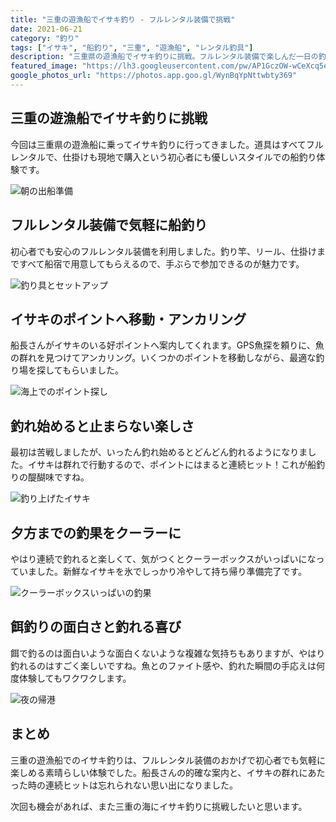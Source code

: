 ```yaml
---
title: "三重の遊漁船でイサキ釣り - フルレンタル装備で挑戦"
date: 2021-06-21
category: "釣り"
tags: ["イサキ", "船釣り", "三重", "遊漁船", "レンタル釣具"]
description: "三重県の遊漁船でイサキ釣りに挑戦。フルレンタル装備で楽しんだ一日の釣果と体験記録。"
featured_image: "https://lh3.googleusercontent.com/pw/AP1GczOW-wCeXcq5e9zEA_pW75ZfoGF1bRf15lmB6b-1l1T1b4uFooLV0YDe3vfM6dzYOEb48cEW5k_O2SrYY-0wLhDcCpB_PY8oi-xQe9hK0wb1lnN1BLGzho5BKjjg99mcT6B_kP-wTr8Wvti4mtP8iIra1A=s800-no-gm?authuser=0"
google_photos_url: "https://photos.app.goo.gl/WynBqYpNttwbty369"
---
```


## 三重の遊漁船でイサキ釣りに挑戦

今回は三重県の遊漁船に乗ってイサキ釣りに行ってきました。道具はすべてフルレンタルで、仕掛けも現地で購入という初心者にも優しいスタイルでの船釣り体験です。

![朝の出船準備](https://lh3.googleusercontent.com/pw/AP1GczOW-wCeXcq5e9zEA_pW75ZfoGF1bRf15lmB6b-1l1T1b4uFooLV0YDe3vfM6dzYOEb48cEW5k_O2SrYY-0wLhDcCpB_PY8oi-xQe9hK0wb1lnN1BLGzho5BKjjg99mcT6B_kP-wTr8Wvti4mtP8iIra1A=s800-no-gm?authuser=0)

## フルレンタル装備で気軽に船釣り

初心者でも安心のフルレンタル装備を利用しました。釣り竿、リール、仕掛けまですべて船宿で用意してもらえるので、手ぶらで参加できるのが魅力です。

![釣り具とセットアップ](https://lh3.googleusercontent.com/pw/AP1GczM_70BsPoepS12WkLUSG7x07-wCvD_aZonrwVp7c8QVG0GdJ-pymAcQGDfzmeI8wEYaXOEFEo61QZbKEuoMKaMCKwwRf_hDc0q6qgnGdaPlZTWwL5Bsj0qKFVtwe6ZYlc4vKKDkVE2ARQhXdcqHDbxO4A=s800-no-gm?authuser=0)

## イサキのポイントへ移動・アンカリング

船長さんがイサキのいる好ポイントへ案内してくれます。GPS魚探を頼りに、魚の群れを見つけてアンカリング。いくつかのポイントを移動しながら、最適な釣り場を探してもらいました。

![海上でのポイント探し](https://lh3.googleusercontent.com/pw/AP1GczNSDhVMD_TzrrVGkC_Gw6t4LizZRyYlUGTUcLmGolA9pEuEOQU_FPhfvmZlIcCtLWfHhcP6Q0ciAuW-qrrDZL5X4KB6haTXb6EjmsJoQtkzVMd4aKvDn61j60kBh4N_QdF8HM5zfxcY-CHB3eKHwTVRPA=s800-no-gm?authuser=0)

## 釣れ始めると止まらない楽しさ

最初は苦戦しましたが、いったん釣れ始めるとどんどん釣れるようになりました。イサキは群れで行動するので、ポイントにはまると連続ヒット！これが船釣りの醍醐味ですね。

![釣り上げたイサキ](https://lh3.googleusercontent.com/pw/AP1GczOhEDOwxLymNsgukRa-HiOKXj7ac8RRXFuKHcWTJwu0QKQF7cIhyhjpW5Tp1J4YIfdgiWekOcISZWJ0UVTQd_kIdK9Wk32x1eTAOss9ptBvcTBTf3kfONRgOZ5OpeDzV0Sjg5dy2IOOq6tn0o0LPBT2sQ=s800-no-gm?authuser=0)

## 夕方までの釣果をクーラーに

やはり連続で釣れると楽しくて、気がつくとクーラーボックスがいっぱいになっていました。新鮮なイサキを氷でしっかり冷やして持ち帰り準備完了です。

![クーラーボックスいっぱいの釣果](https://lh3.googleusercontent.com/pw/AP1GczOMsyDGjBFgs6Jk3_4tnC-jK1MseB2bR9HnUmCM2zDWlU2I8TGQ6hEbl1tKuiQlNGS9fJUMTf0cWpFzz0GbSatN5oaA56JHzCFkdFtcfvU3XWX42J0A7q5Nw2U90gAQ1oDlN80CsHqXgbB1JXe-EPd4Ug=s800-no-gm?authuser=0)

## 餌釣りの面白さと釣れる喜び

餌で釣るのは面白いような面白くないような複雑な気持ちもありますが、やはり釣れるのはすごく楽しいですね。魚とのファイト感や、釣れた瞬間の手応えは何度体験してもワクワクします。

![夜の帰港](https://lh3.googleusercontent.com/pw/AP1GczOs5YrVg22CFDmtjllblUVuPnq7FfAwvaggqXePCW6nhkH0NEYmShCJge2U7KarSf39jtUqa7av1_cqLe-7Zh4bDTxswT9_6hruxaMt9I0c5LsMO4Aw8SnhRE7rjqWLDroZ1OX4gyDqwdZaSY8n--T8_Q=s800-no-gm?authuser=0)

## まとめ

三重の遊漁船でのイサキ釣りは、フルレンタル装備のおかげで初心者でも気軽に楽しめる素晴らしい体験でした。船長さんの的確な案内と、イサキの群れにあたった時の連続ヒットは忘れられない思い出になりました。

次回も機会があれば、また三重の海にイサキ釣りに挑戦したいと思います。